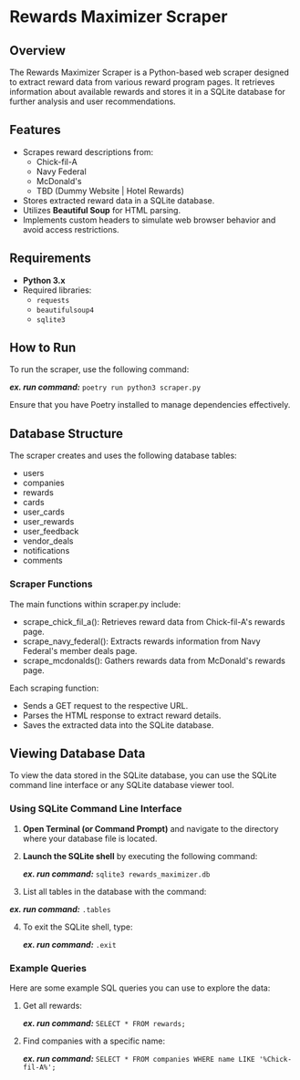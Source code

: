 # Rewards Maximizer Scraper

## Overview

The Rewards Maximizer Scraper is a Python-based web scraper designed to extract reward data from various reward program pages. It retrieves information about available rewards and stores it in a SQLite database for further analysis and user recommendations.

## Features

- Scrapes reward descriptions from:
  - Chick-fil-A
  - Navy Federal
  - McDonald's
  - TBD (Dummy Website | Hotel Rewards)
- Stores extracted reward data in a SQLite database.
- Utilizes **Beautiful Soup** for HTML parsing.
- Implements custom headers to simulate web browser behavior and avoid access restrictions.

## Requirements

- **Python 3.x**
- Required libraries:
  - `requests`
  - `beautifulsoup4`
  - `sqlite3`

## How to Run

To run the scraper, use the following command:

**_ex. run command:_** `poetry run python3 scraper.py`

Ensure that you have Poetry installed to manage dependencies effectively.

## Database Structure

The scraper creates and uses the following database tables:

- users
- companies
- rewards
- cards
- user_cards
- user_rewards
- user_feedback
- vendor_deals
- notifications
- comments

### Scraper Functions

The main functions within scraper.py include:

- scrape_chick_fil_a(): Retrieves reward data from Chick-fil-A's rewards page.
- scrape_navy_federal(): Extracts rewards information from Navy Federal's member deals page.
- scrape_mcdonalds(): Gathers rewards data from McDonald's rewards page.

Each scraping function:

- Sends a GET request to the respective URL.
- Parses the HTML response to extract reward details.
- Saves the extracted data into the SQLite database.

## Viewing Database Data

To view the data stored in the SQLite database, you can use the SQLite command line interface or any SQLite database viewer tool.

### Using SQLite Command Line Interface

1. **Open Terminal (or Command Prompt)** and navigate to the directory where your database file is located.

2. **Launch the SQLite shell** by executing the following command:

   **_ex. run command:_** `sqlite3 rewards_maximizer.db`

3. List all tables in the database with the command:

**_ex. run command:_** `.tables`

4. To exit the SQLite shell, type:

   **_ex. run command:_** `.exit`

### Example Queries

Here are some example SQL queries you can use to explore the data:

1. Get all rewards:

   **_ex. run command:_** `SELECT * FROM rewards;`

2. Find companies with a specific name:

   **_ex. run command:_** `SELECT * FROM companies WHERE name LIKE '%Chick-fil-A%';`
